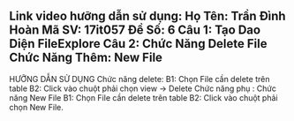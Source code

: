 Link video hưỡng dẫn sử dụng: 
Họ Tên: Trần Đình Hoàn
Mã SV: 17it057
Đề Số: 6
Câu 1: Tạo Dao Diện FileExplore
Câu 2: Chức Năng Delete File
Chức Năng Thêm: New File
----------------------------
HƯỠNG DẪN SỬ DỤNG 
Chức năng delete:
B1: Chọn File cần delete trên table
B2: Click vào chuột phải chọn view -> Delete
Chức năng phụ : Chức năng New File 
B1: Chọn File cần delete trên table
B2: Click vào chuột phải chọn New File.
